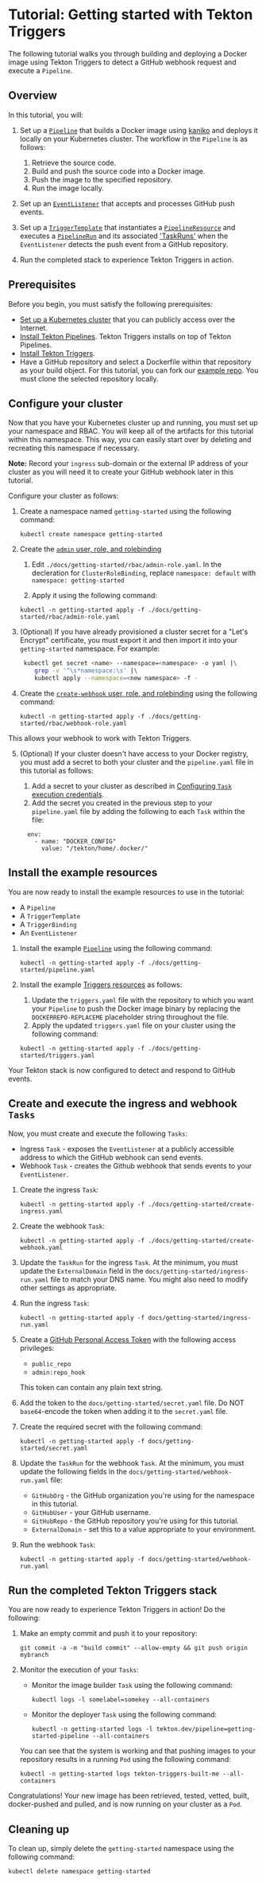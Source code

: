 # Tutorial: Getting started with Tekton Triggers

The following tutorial walks you through building and deploying a Docker image using 
Tekton Triggers to detect a GitHub webhook request and execute a `Pipeline`.

## Overview

In this tutorial, you will:

1. Set up a [`Pipeline`](https://github.com/tektoncd/pipeline/blob/main/docs/pipelines.md) that builds a Docker image using
   [kaniko](https://github.com/GoogleContainerTools/kaniko) and deploys it locally on your Kubernetes cluster. The workflow
   in the `Pipeline` is as follows:
   1. Retrieve the source code.
   1. Build and push the source code into a Docker image.
   1. Push the image to the specified repository.
   1. Run the image locally.

2. Set up an [`EventListener`](https://github.com/tektoncd/triggers/blob/main/docs/eventlisteners.md) that accepts and processes GitHub push events.

3. Set up a [`TriggerTemplate`](https://github.com/tektoncd/triggers/blob/main/docs/triggertemplates.md) that instantiates a
   [`PipelineResource`](https://github.com/tektoncd/pipeline/blob/main/docs/resources.md) and executes a [`PipelineRun`](https://github.com/tektoncd/pipeline/blob/main/docs/pipelineruns.md)
   and its associated ['TaskRuns'](https://github.com/tektoncd/pipeline/blob/main/docs/taskruns.md) when the `EventListener` detects the push event from a GitHub repository.

4. Run the completed stack to experience Tekton Triggers in action.

## Prerequisites

Before you begin, you must satisfy the following prerequisites:

- [Set up a Kubernetes cluster](https://kubernetes.io/docs/setup/) that you can publicly access over the Internet.
- [Install Tekton Pipelines](https://github.com/tektoncd/pipeline/blob/master/docs/install.md#installing-tekton-pipelines).
  Tekton Triggers installs on top of Tekton Pipelines.
- [Install Tekton Triggers](../install.md).
- Have a GitHub repository and select a Dockerfile within that repository as your build object.
  For this tutorial, you can fork our [example repo](https://github.com/iancoffey/ulmaceae).
  You must clone the selected repository locally.

## Configure your cluster

Now that you have your Kubernetes cluster up and running, you must set up your namespace and RBAC.
You will keep all of the artifacts for this tutorial within this namespace. This way, you can easily
start over by deleting and recreating this namespace if necessary. 

**Note:** Record your `ingress` sub-domain or the external IP address of your
cluster as you will need it to create your GitHub webhook later in this tutorial.

Configure your cluster as follows:

1. Create a namespace named `getting-started` using the following command:

   ```
   kubectl create namespace getting-started
   ```

2. Create the [`admin` user, role, and rolebinding](./rbac/admin-role.yaml) 

   1. Edit `./docs/getting-started/rbac/admin-role.yaml`. In the decleration for `ClusterRoleBinding`, replace `namespace: default` with `namespace: getting-started`

   2. Apply it using the following command:  

     ```
     kubectl -n getting-started apply -f ./docs/getting-started/rbac/admin-role.yaml
     ```

3. (Optional) If you have already provisioned a cluster secret for a "Let's Encrypt" certificate,
   you must export it and then import it into your `getting-started` namespace. For example:

   ```bash
	kubectl get secret <name> --namespace=<namespace> -o yaml |\
	   grep -v '^\s*namespace:\s' |\
	   kubectl apply --namespace=<new namespace> -f -
   ```
4. Create the [`create-webhook` user, role, and rolebinding](./rbac/webhook-role.yaml) using the following command:

   ```
   kubectl -n getting-started apply -f ./docs/getting-started/rbac/webhook-role.yaml
   ```
  This allows your webhook to work with Tekton Triggers.

5. (Optional) If your cluster doesn't have access to your Docker registry, you must add a secret to both your cluster
   and the `pipeline.yaml` file in this tutorial as follows:
   1. Add a secret to your cluster as described in [Configuring `Task` execution credentials](https://github.com/tektoncd/pipeline/blob/main/docs/tutorial.md#configuring-task-execution-credentials).
   2. Add the secret you created in the previous step to your `pipeline.yaml` file by adding the following to each `Task` within the file:

   ```
     env:
       - name: "DOCKER_CONFIG"
         value: "/tekton/home/.docker/"
   ```

## Install the example resources

You are now ready to install the example resources to use in the tutorial:

 - A `Pipeline`
 - A `TriggerTemplate`
 - A `TriggerBinding`
 - An `EventListener`

1. Install the example [`Pipeline`](./pipeline.yaml) using the following command:

   ```
   kubectl -n getting-started apply -f ./docs/getting-started/pipeline.yaml
   ```

2. Install the example [Triggers resources](./triggers.yaml) as follows:
   1. Update the `triggers.yaml` file with the repository to which you want your `Pipeline` to push
      the Docker image binary by replacing the `DOCKERREPO-REPLACEME` placeholder string throughout
      the file.
   2. Apply the updated `triggers.yaml` file on your cluster using the following command:
   ```
   kubectl -n getting-started apply -f ./docs/getting-started/triggers.yaml
   ```

Your Tekton stack is now configured to detect and respond to GitHub events.

## Create and execute the ingress and webhook `Tasks`

Now, you must create and execute the following `Tasks`:
- Ingress `Task` - exposes the `EventListener` at a publicly accessible address to which
  the GitHub webhook can send events.
- Webhook `Task` - creates the Github webhook that sends events to your `EventListener`.

1. Create the ingress `Task`:

   ```
   kubectl -n getting-started apply -f ./docs/getting-started/create-ingress.yaml
   ```

2. Create the webhook `Task`: 

   ```
   kubectl -n getting-started apply -f ./docs/getting-started/create-webhook.yaml
   ```

3. Update the `TaskRun` for the ingress `Task`. At the minimum, you must update the `ExternalDomain`
   field in the `docs/getting-started/ingress-run.yaml` file to match your DNS name. You might also
   need to modify other settings as appropriate.

4. Run the ingress `Task`:

   ```
   kubectl -n getting-started apply -f docs/getting-started/ingress-run.yaml
   ```

5. Create a [GitHub Personal Access Token](https://help.github.com/en/articles/creating-a-personal-access-token-for-the-command-line#creating-a-token)
   with the following access privileges:
   - `public_repo`
   - `admin:repo_hook`

   This token can contain any plain text string.

6. Add the token to the `docs/getting-started/secret.yaml` file. Do NOT `base64`-encode the token when adding it to the `secret.yaml` file.

7. Create the required secret with the following command:
   ```
   kubectl -n getting-started apply -f docs/getting-started/secret.yaml
   ```

8. Update the `TaskRun` for the webhook `Task`. At the minimum, you must update the following fields
   in the `docs/getting-started/webhook-run.yaml` file:
   - `GitHubOrg` - the GitHub organization you're using for the namespace in this tutorial.
   - `GitHubUser` - your GitHub username.
   - `GitHubRepo` - the GitHub repository you're using for this tutorial.
   - `ExternalDomain` - set this to a value appropriate to your environment.

9. Run the webhook `Task`:
   ``` 
   kubectl -n getting-started apply -f docs/getting-started/webhook-run.yaml
   ```

## Run the completed Tekton Triggers stack

You are now ready to experience Tekton Triggers in action! Do the following:

1. Make an empty commit and push it to your repository:
   ```
   git commit -a -m "build commit" --allow-empty && git push origin mybranch
   ```

2. Monitor the execution of your `Tasks`:
   - Monitor the image builder `Task` using the following command:
     ```
     kubectl logs -l somelabel=somekey --all-containers
     ```
   - Monitor the deployer `Task` using the following command:
     ```
     kubectl -n getting-started logs -l tekton.dev/pipeline=getting-started-pipeline --all-containers
     ```
     
   You can see that the system is working and that pushing images to your repository results in
   a running `Pod` using the following command:
   ```	
   kubectl -n getting-started logs tekton-triggers-built-me --all-containers
   ```

Congratulations! Your new image has been retrieved, tested, vetted, built, docker-pushed and pulled,
and is now running on your cluster as a `Pod`.

## Cleaning up

To clean up, simply delete the `getting-started` namespace using the following command:
```
kubectl delete namespace getting-started
```
